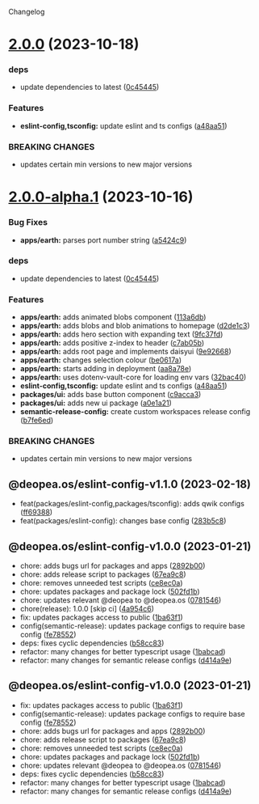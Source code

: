Changelog

# [2.0.0](https://github.com/deopea-os/earth/compare/@deopea.os/eslint-config-v1.1.0...@deopea.os/eslint-config-v2.0.0) (2023-10-18)


### deps

* update dependencies to latest ([0c45445](https://github.com/deopea-os/earth/commit/0c45445de5945e3e6a84ed62487d7a054701687e))


### Features

* **eslint-config,tsconfig:** update eslint and ts configs ([a48aa51](https://github.com/deopea-os/earth/commit/a48aa51c07deafd80248ce7f3e2ba76fdb68c953))


### BREAKING CHANGES

* updates certain min versions to new major versions

# [2.0.0-alpha.1](https://github.com/deopea-os/earth/compare/@deopea.os/eslint-config-v1.1.0...@deopea.os/eslint-config-v2.0.0-alpha.1) (2023-10-16)


### Bug Fixes

* **apps/earth:** parses port number string ([a5424c9](https://github.com/deopea-os/earth/commit/a5424c9227211566fa18246f83fe93564062ad1d))


### deps

* update dependencies to latest ([0c45445](https://github.com/deopea-os/earth/commit/0c45445de5945e3e6a84ed62487d7a054701687e))


### Features

* **apps/earth:** adds animated blobs component ([113a6db](https://github.com/deopea-os/earth/commit/113a6db1715f2ab81f5728a8cfa89d5b2ec82526))
* **apps/earth:** adds blobs and blob animations to homepage ([d2de1c3](https://github.com/deopea-os/earth/commit/d2de1c3e0131c698986c2690b72b5f44d927c7a7))
* **apps/earth:** adds hero section with expanding text ([9fc37fd](https://github.com/deopea-os/earth/commit/9fc37fdddcd65bcf85ef80c1af1d8c0a5c887ac5))
* **apps/earth:** adds positive z-index to header ([c7ab05b](https://github.com/deopea-os/earth/commit/c7ab05b8b17de63577d8f924e28227606bd3adef))
* **apps/earth:** adds root page and implements daisyui ([9e92668](https://github.com/deopea-os/earth/commit/9e9266834a1042c79f8065224dc4e2d9d72cfb90))
* **apps/earth:** changes selection colour ([be0617a](https://github.com/deopea-os/earth/commit/be0617a1bd9838676c9907ab9135fc0411dd6723))
* **apps/earth:** starts adding in deployment ([aa8a78e](https://github.com/deopea-os/earth/commit/aa8a78e902152423ed670525d95bff5eb4f16237))
* **apps/earth:** uses dotenv-vault-core for loading env vars ([32bac40](https://github.com/deopea-os/earth/commit/32bac400b05556f85426d664948cc86c8eab3838))
* **eslint-config,tsconfig:** update eslint and ts configs ([a48aa51](https://github.com/deopea-os/earth/commit/a48aa51c07deafd80248ce7f3e2ba76fdb68c953))
* **packages/ui:** adds base button component ([c9acca3](https://github.com/deopea-os/earth/commit/c9acca3a86123d2f8b03a760c5eb5c1e18086f25))
* **packages/ui:** adds new ui package ([a0e1a21](https://github.com/deopea-os/earth/commit/a0e1a21fe34b5c3983b22d0a1516167811e69476))
* **semantic-release-config:** create custom workspaces release config ([b7fe6ed](https://github.com/deopea-os/earth/commit/b7fe6ed5c126f998d6a44a6c0a6debe6976b460f))


### BREAKING CHANGES

* updates certain min versions to new major versions

## @deopea.os/eslint-config-v1.1.0 (2023-02-18)

* feat(packages/eslint-config,packages/tsconfig): adds qwik configs ([ff69388](https://github.com/deopea-os/earth/commit/ff69388))
* feat(packages/eslint-config): changes base config ([283b5c8](https://github.com/deopea-os/earth/commit/283b5c8))

## @deopea.os/eslint-config-v1.0.0 (2023-01-21)

* chore: adds bugs url for packages and apps ([2892b00](https://github.com/deopea-os/earth/commit/2892b00))
* chore: adds release script to packages ([67ea9c8](https://github.com/deopea-os/earth/commit/67ea9c8))
* chore: removes unneeded test scripts ([ce8ec0a](https://github.com/deopea-os/earth/commit/ce8ec0a))
* chore: updates packages and package lock ([502fd1b](https://github.com/deopea-os/earth/commit/502fd1b))
* chore: updates relevant @deopea to @deopea.os ([0781546](https://github.com/deopea-os/earth/commit/0781546))
* chore(release): 1.0.0 [skip ci] ([4a954c6](https://github.com/deopea-os/earth/commit/4a954c6))
* fix: updates packages access to public ([1ba63f1](https://github.com/deopea-os/earth/commit/1ba63f1))
* config(semantic-release): updates package configs to require base config ([fe78552](https://github.com/deopea-os/earth/commit/fe78552))
* deps: fixes cyclic dependencies ([b58cc83](https://github.com/deopea-os/earth/commit/b58cc83))
* refactor: many changes for better typescript usage ([1babcad](https://github.com/deopea-os/earth/commit/1babcad))
* refactor: many changes for semantic release configs ([d414a9e](https://github.com/deopea-os/earth/commit/d414a9e))

## @deopea.os/eslint-config-v1.0.0 (2023-01-21)

* fix: updates packages access to public ([1ba63f1](https://github.com/deopea-os/earth/commit/1ba63f1))
* config(semantic-release): updates package configs to require base config ([fe78552](https://github.com/deopea-os/earth/commit/fe78552))
* chore: adds bugs url for packages and apps ([2892b00](https://github.com/deopea-os/earth/commit/2892b00))
* chore: adds release script to packages ([67ea9c8](https://github.com/deopea-os/earth/commit/67ea9c8))
* chore: removes unneeded test scripts ([ce8ec0a](https://github.com/deopea-os/earth/commit/ce8ec0a))
* chore: updates packages and package lock ([502fd1b](https://github.com/deopea-os/earth/commit/502fd1b))
* chore: updates relevant @deopea to @deopea.os ([0781546](https://github.com/deopea-os/earth/commit/0781546))
* deps: fixes cyclic dependencies ([b58cc83](https://github.com/deopea-os/earth/commit/b58cc83))
* refactor: many changes for better typescript usage ([1babcad](https://github.com/deopea-os/earth/commit/1babcad))
* refactor: many changes for semantic release configs ([d414a9e](https://github.com/deopea-os/earth/commit/d414a9e))
